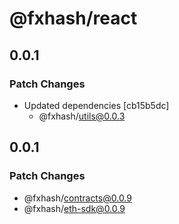 # @fxhash/react

## 0.0.1

### Patch Changes

- Updated dependencies [cb15b5dc]
  - @fxhash/utils@0.0.3

## 0.0.1

### Patch Changes

- @fxhash/contracts@0.0.9
- @fxhash/eth-sdk@0.0.9
